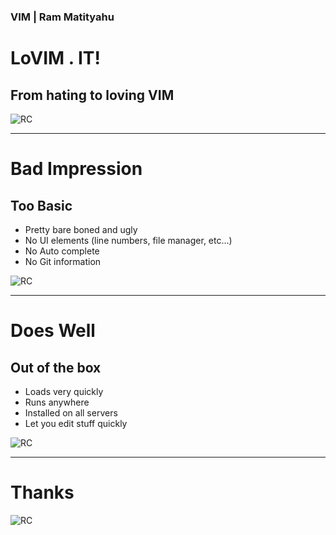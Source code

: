 <!-- effect=fireworks -->
### VIM | Ram Matityahu
# LoVIM . IT!
## From hating to loving VIM
![RC](~/vim/vim/mcvim.png)

---
<!-- fg=red bg=black -->
# Bad Impression
## Too Basic
* Pretty bare boned and ugly
* No UI elements (line numbers, file manager, etc...)
* No Auto complete
* No Git information

![RC](~/vim/vim/bad.png)

---

<!-- effect=stars -->
# Does Well
## Out of the box
* Loads very quickly
* Runs anywhere
* Installed on all servers
* Let you edit stuff quickly

![RC](~/vim/vim/well.png)

---
<!-- effect=explosions -->
# Thanks
![RC](~/vim/vim/vcita_logo.png)



